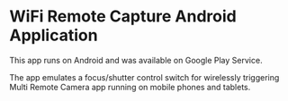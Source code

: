 # WiFi Remote Capture Android Application

This app runs on Android and was available on Google Play Service.

The app emulates a focus/shutter control switch for wirelessly triggering Multi Remote Camera app running on mobile phones and tablets.
